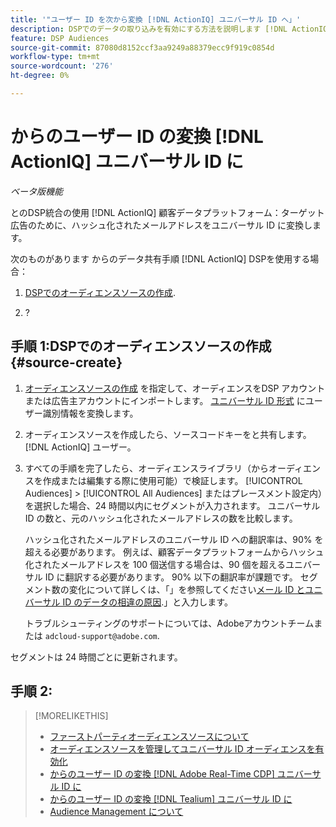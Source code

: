 ```yaml
---
title: '"ユーザー ID を次から変換 [!DNL ActionIQ] ユニバーサル ID へ」'
description: DSPでのデータの取り込みを有効にする方法を説明します [!DNL ActionIQ] ファーストパーティセグメント」を参照してください。
feature: DSP Audiences
source-git-commit: 87080d8152ccf3aa9249a88379ecc9f919c0854d
workflow-type: tm+mt
source-wordcount: '276'
ht-degree: 0%

---
```


# からのユーザー ID の変換 [!DNL ActionIQ] ユニバーサル ID に

*ベータ版機能*

とのDSP統合の使用 [!DNL ActionIQ] 顧客データプラットフォーム：ターゲット広告のために、ハッシュ化されたメールアドレスをユニバーサル ID に変換します。

次のものがあります <!-- NN --> からのデータ共有手順 [!DNL ActionIQ] DSPを使用する場合：

1. [DSPでのオーディエンスソースの作成](#source-create).

1. ?

## 手順 1:DSPでのオーディエンスソースの作成 {#source-create}

1. [オーディエンスソースの作成](source-manage.md) を指定して、オーディエンスをDSP アカウントまたは広告主アカウントにインポートします。 [ユニバーサル ID 形式](source-about.md) にユーザー識別情報を変換します。

1. オーディエンスソースを作成したら、ソースコードキーをと共有します。 [!DNL ActionIQ] ユーザー。

1. すべての手順を完了したら、オーディエンスライブラリ（からオーディエンスを作成または編集する際に使用可能）で検証します。 [!UICONTROL Audiences] > [!UICONTROL All Audiences] またはプレースメント設定内）を選択した場合、24 時間以内にセグメントが入力されます。 ユニバーサル ID の数と、元のハッシュ化されたメールアドレスの数を比較します。

   ハッシュ化されたメールアドレスのユニバーサル ID への翻訳率は、90% を超える必要があります。 例えば、顧客データプラットフォームからハッシュ化されたメールアドレスを 100 個送信する場合は、90 個を超えるユニバーサル ID に翻訳する必要があります。 90% 以下の翻訳率が課題です。 セグメント数の変化について詳しくは、「」を参照してください[メール ID とユニバーサル ID のデータの相違の原因](#universal-ids-data-variances).」と入力します。

   トラブルシューティングのサポートについては、Adobeアカウントチームまたは `adcloud-support@adobe.com`.

セグメントは 24 時間ごとに更新されます。

## 手順 2:

>[!MORELIKETHIS]
>
>* [ファーストパーティオーディエンスソースについて](/help/dsp/audiences/sources/source-about.md)
>* [オーディエンスソースを管理してユニバーサル ID オーディエンスを有効化](source-manage.md)
>* [からのユーザー ID の変換 [!DNL Adobe Real-Time CDP] ユニバーサル ID に](/help/dsp/audiences/sources/source-adobe-rtcdp.md)
>* [からのユーザー ID の変換 [!DNL Tealium] ユニバーサル ID に](/help/dsp/audiences/sources/source-tealium.md)
>* [Audience Management について](/help/dsp/audiences/audience-about.md)
